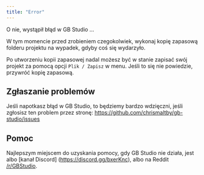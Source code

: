 ```yaml
---
title: "Error"
---
```


O nie, wystąpił błąd w GB Studio ...

W tym momencie przed zrobieniem czegokolwiek, wykonaj kopię zapasową folderu projektu na wypadek, gdyby coś się wydarzyło.

Po utworzeniu kopii zapasowej nadal możesz być w stanie zapisać swój projekt za pomocą opcji `Plik / Zapisz` w menu. Jeśli to się nie powiedzie, przywróć kopię zapasową.

## Zgłaszanie problemów

Jeśli napotkasz błąd w GB Studio, to będziemy bardzo wdzięczni, jeśli zgłosisz ten problem przez stronę:
https://github.com/chrismaltby/gb-studio/issues

## Pomoc

Najlepszym miejscem do uzyskania pomocy, gdy GB Studio nie działa, jest albo [kanał Discord] (https://discord.gg/bxerKnc), albo na Reddit [/r/GBStudio](https://www.reddit.com/r/gbstudio).